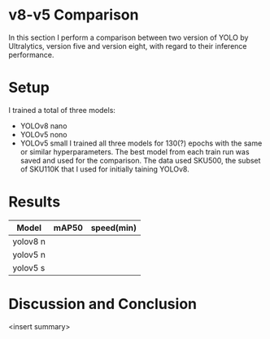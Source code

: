 # v8-v5 Comparison #
In this section I perform a comparison between two version of YOLO by Ultralytics, version five and version eight, with regard to their inference performance.

# Setup #
I trained a total of three models:
* YOLOv8 nano
* YOLOv5 nono
* YOLOv5 small
I trained all three models for 130(?) epochs with the same or similar hyperparameters. The best model from each train run was saved and used for the comparison. The data used SKU500, the subset of SKU110K that I used for initially taining YOLOv8.

# Results #
|Model|mAP50|speed(min)|
|-----|-----|----------|
|yolov8 n| |
|yolov5 n| |
|yolov5 s| |

# Discussion and Conclusion #
\<insert summary\>
